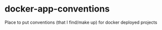 docker-app-conventions
======================

Place to put conventions (that I find/make up) for docker deployed projects
